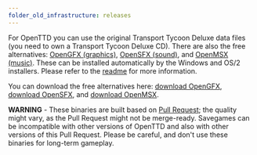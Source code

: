```yaml
---
folder_old_infrastructure: releases
---
```


For OpenTTD you can use the original Transport Tycoon Deluxe data files (you need to own a Transport Tycoon Deluxe CD).
There are also the free alternatives: [OpenGFX (graphics)](http://dev.openttdcoop.org/projects/opengfx), [OpenSFX (sound)](http://dev.openttdcoop.org/projects/opensfx), and [OpenMSX (music)](http://dev.openttdcoop.org/projects/openmsx).
These can be installed automatically by the Windows and OS/2 installers.
Please refer to the [readme](https://proxy.binaries.openttd.org/openttd-pullrequests/@@version@@/README.md) for more information.

You can download the free alternatives here: [download OpenGFX](../opengfx-releases/latest.html), [download OpenSFX](../opensfx-releases/latest.html), and [download OpenMSX](../openmsx-releases/latest.html).

**WARNING** - These binaries are built based on [Pull Request](https://github.com/OpenTTD/OpenTTD/pulls); the quality might vary, as the Pull Request might not be merge-ready.
Savegames can be incompatible with other versions of OpenTTD and also with other versions of this Pull Request.
Please be careful, and don't use these binaries for long-term gameplay.
